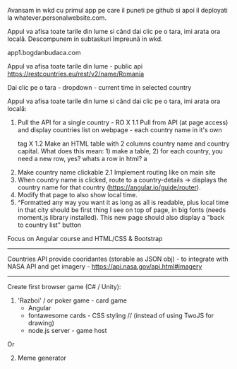 Avansam in wkd cu primul app pe care il puneti pe github si apoi il deployati la whatever.personalwebsite.com.

Appul va afisa toate tarile din lume si când dai clic pe o tara, imi arata ora locală. Descompunem in subtaskuri împreună in wkd.

app1.bogdanbudaca.com

Appul va afisa toate tarile din lume - public api https://restcountries.eu/rest/v2/name/Romania

Dai clic pe o tara - dropdown - current time in selected country






Appul va afisa toate tarile din lume si când dai clic pe o tara, imi arata ora locală:

1. Pull the API for a single country - RO X
1.1 Pull from API (at page access) and display countries list on webpage - each country name in it's own <p> tag X
1.2 Make an HTML  table with 2 columns country name and country capital. What does this mean: 1) make a table, 2) for each country, you need a new row, yes? whats a row in html? a <tr>
2. Make country name clickable
2.1 Implement routing like on main site
3. When country name is clicked, route to a country-details -> displays the country name for that country (https://angular.io/guide/router).
4. Modify that page to also show local time.
5. ^Formatted any way you want it as long as all is readable, plus local time in that city should be first thing I see on top of page, in big fonts  (needs moment.js library installed). This new page should also display a "back to country list" button

Focus on Angular course and HTML/CSS & Bootstrap

------------------------

Countries API provide cooridantes (storable as JSON obj) - to integrate with NASA API and get imagery - https://api.nasa.gov/api.html#imagery 

-------------------------

Create first browser game (C# / Unity):

1. 'Razboi' / or poker game - card game
    - Angular
    - fontawesome cards - CSS styling // (instead of using TwoJS for drawing)
    - node.js server - game host

Or

2. Meme generator
